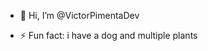 - 👋 Hi, I’m @VictorPimentaDev

- ⚡ Fun fact: i have a dog and multiple plants

<!---
VictorPimentaDev/VictorPimentaDev is a ✨ special ✨ repository because its `README.md` (this file) appears on your GitHub profile.
You can click the Preview link to take a look at your changes.
--->
